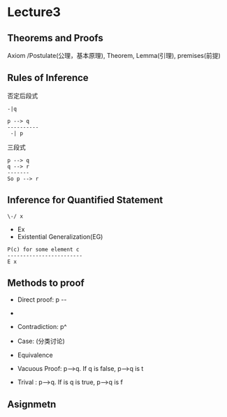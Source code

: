 # Lecture3


## Theorems and Proofs 
 
Axiom /Postulate(公理，基本原理), Theorem, Lemma(引理), premises(前提)

## Rules of Inference 

否定后段式
``` 
-|q

p --> q
----------
 -| p
```

三段式
```
p --> q
q --> r
-------
So p --> r
```

## Inference for Quantified Statement


```
\-/ x
```
+ Ex
+ Existential Generalization(EG)
 ```
 P(c) for some element c
------------------------
 E x 
```

## Methods to proof
+ Direct proof: p --
+ 
+ Contradiction: p^
+ Case: (分类讨论)
 
	
+ Equivalence
+ Vacuous Proof: p-->q. If q is false, p-->q is t
+ Trival : p-->q. If is q is true, p-->q is f


## Asignmetn


